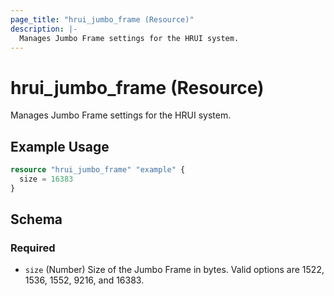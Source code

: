 ```yaml
---
page_title: "hrui_jumbo_frame (Resource)"
description: |-
  Manages Jumbo Frame settings for the HRUI system.
---
```


# hrui_jumbo_frame (Resource)

Manages Jumbo Frame settings for the HRUI system.

## Example Usage

```terraform
resource "hrui_jumbo_frame" "example" {
  size = 16383
}
```

<!-- schema generated by tfplugindocs -->
## Schema

### Required

- `size` (Number) Size of the Jumbo Frame in bytes. Valid options are 1522, 1536, 1552, 9216, and 16383.


